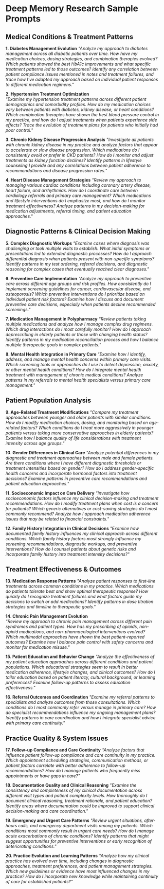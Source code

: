 # Deep Memory Research Sample Prompts

## Medical Conditions & Treatment Patterns

**1. Diabetes Management Evolution**
*"Analyze my approach to diabetes management across all diabetic patients over time. How have my medication choices, dosing strategies, and combination therapies evolved? Which patients showed the best HbA1c improvements and what specific treatment patterns led to those outcomes? Identify any correlation between patient compliance issues mentioned in notes and treatment failures, and trace how I've adapted my approach based on individual patient responses to different medication regimens."*

**2. Hypertension Treatment Optimization**  
*"Examine my hypertension treatment patterns across different patient demographics and comorbidity profiles. How do my medication choices vary between patients with diabetes, kidney disease, or heart conditions? Which combination therapies have shown the best blood pressure control in my practice, and how do I adjust treatments when patients experience side effects? Trace the evolution of treatment plans for patients who initially had poor control."*

**3. Chronic Kidney Disease Progression Analysis**
*"Investigate all patients with chronic kidney disease in my practice and analyze factors that appear to accelerate or slow disease progression. Which medications do I consistently avoid or prefer in CKD patients? How do I monitor and adjust treatments as kidney function declines? Identify patterns in lifestyle counseling I provide and any correlations between patient adherence to recommendations and disease progression rates."*

**4. Heart Disease Management Strategies**
*"Review my approach to managing various cardiac conditions including coronary artery disease, heart failure, and arrhythmias. How do I coordinate care between cardiology referrals and primary care management? Which medications and lifestyle interventions do I emphasize most, and how do I monitor treatment effectiveness? Analyze patterns in my decision-making for medication adjustments, referral timing, and patient education approaches."*

## Diagnostic Patterns & Clinical Decision Making

**5. Complex Diagnostic Workups**
*"Examine cases where diagnosis was challenging or took multiple visits to establish. What initial symptoms or presentations led to extended diagnostic processes? How do I approach differential diagnosis when patients present with non-specific symptoms? Identify patterns in my test ordering, referral decisions, and diagnostic reasoning for complex cases that eventually reached clear diagnoses."*

**6. Preventive Care Implementation**
*"Analyze my approach to preventive care across different age groups and risk profiles. How consistently do I implement screening guidelines for cancer, cardiovascular disease, and osteoporosis? Which preventive interventions do I prioritize based on individual patient risk factors? Examine how I discuss and document preventive care decisions, especially when patients decline recommended screenings."*

**7. Medication Management in Polypharmacy**
*"Review patients taking multiple medications and analyze how I manage complex drug regimens. Which drug interactions do I most carefully monitor? How do I approach deprescribing in elderly patients or those with changing health status? Identify patterns in my medication reconciliation process and how I balance multiple therapeutic goals in complex patients."*

**8. Mental Health Integration in Primary Care**
*"Examine how I identify, address, and manage mental health concerns within primary care visits. Which screening tools or approaches do I use to detect depression, anxiety, or other mental health conditions? How do I integrate mental health treatment with management of chronic medical conditions? Analyze patterns in my referrals to mental health specialists versus primary care management."*

## Patient Population Analysis

**9. Age-Related Treatment Modifications**
*"Compare my treatment approaches between younger and older patients with similar conditions. How do I modify medication choices, dosing, and monitoring based on age-related factors? Which conditions do I treat more aggressively in younger patients versus taking more conservative approaches in elderly patients? Examine how I balance quality of life considerations with treatment intensity across age groups."*

**10. Gender Differences in Clinical Care**
*"Analyze potential differences in my diagnostic and treatment approaches between male and female patients. Are there conditions where I have different diagnostic thresholds or treatment intensities based on gender? How do I address gender-specific health concerns and incorporate hormonal factors into treatment decisions? Examine patterns in preventive care recommendations and patient education approaches."*

**11. Socioeconomic Impact on Care Delivery**
*"Investigate how socioeconomic factors influence my clinical decision-making and treatment recommendations. How do I modify treatment plans when cost is a concern for patients? Which generic alternatives or cost-saving strategies do I most commonly recommend? Analyze how I approach medication adherence issues that may be related to financial constraints."*

**12. Family History Integration in Clinical Decisions**
*"Examine how documented family history influences my clinical approach across different conditions. Which family history factors most strongly influence my screening recommendations, diagnostic workups, and preventive interventions? How do I counsel patients about genetic risks and incorporate family history into treatment intensity decisions?"*

## Treatment Effectiveness & Outcomes

**13. Medication Response Patterns**
*"Analyze patient responses to first-line treatments across common conditions in my practice. Which medications do patients tolerate best and show optimal therapeutic response? How quickly do I recognize treatment failures and what factors guide my decisions to switch or add medications? Identify patterns in dose titration strategies and timeline to therapeutic goals."*

**14. Chronic Pain Management Evolution**  
*"Review my approach to chronic pain management across different pain syndromes and patient types. How has my prescribing of opioids, non-opioid medications, and non-pharmacological interventions evolved? Which multimodal approaches have shown the best patient-reported outcomes? Examine how I balance pain control with safety concerns and monitor for medication misuse."*

**15. Patient Education and Behavior Change**
*"Analyze the effectiveness of my patient education approaches across different conditions and patient populations. Which educational strategies seem to result in better medication adherence, lifestyle changes, and clinical outcomes? How do I tailor education based on patient literacy, cultural background, or learning preferences? Examine follow-up patterns to assess education effectiveness."*

**16. Referral Outcomes and Coordination**
*"Examine my referral patterns to specialists and analyze outcomes from those consultations. Which conditions do I most commonly refer versus manage in primary care? How do specialist recommendations influence my ongoing management plans? Identify patterns in care coordination and how I integrate specialist advice with primary care continuity."*

## Practice Quality & System Issues

**17. Follow-up Compliance and Care Continuity**
*"Analyze factors that influence patient follow-up compliance and care continuity in my practice. Which appointment scheduling strategies, communication methods, or patient factors correlate with better adherence to follow-up recommendations? How do I manage patients who frequently miss appointments or have gaps in care?"*

**18. Documentation Quality and Clinical Reasoning**
*"Examine the consistency and completeness of my clinical documentation across different visit types and patient complexity levels. How thoroughly do I document clinical reasoning, treatment rationale, and patient education? Identify areas where documentation could be improved to support clinical decision-making and care coordination."*

**19. Emergency and Urgent Care Patterns**
*"Review urgent situations, after-hours calls, and emergency department visits among my patients. Which conditions most commonly result in urgent care needs? How do I manage acute exacerbations of chronic conditions? Identify patterns that might suggest opportunities for preventive interventions or early recognition of deteriorating conditions."*

**20. Practice Evolution and Learning Patterns**
*"Analyze how my clinical practice has evolved over time, including changes in diagnostic approaches, treatment preferences, and patient management strategies. Which new guidelines or evidence have most influenced changes in my practice? How do I incorporate new knowledge while maintaining continuity of care for established patients?"*